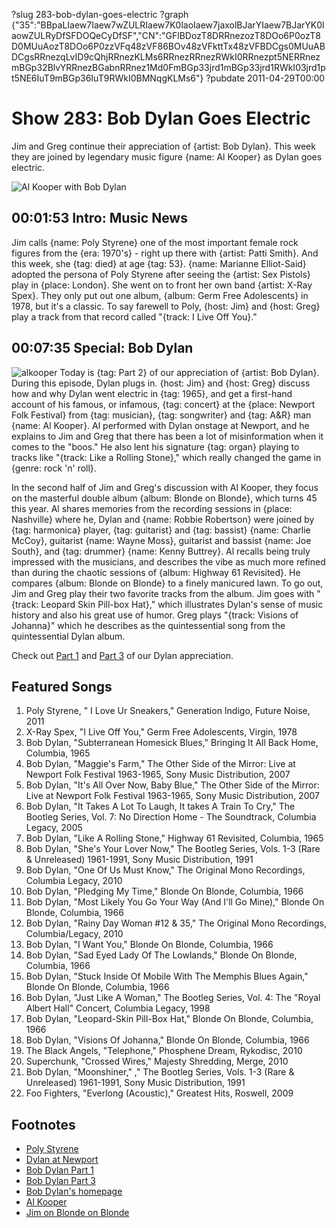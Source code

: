 ?slug 283-bob-dylan-goes-electric
?graph {"35":"BBpaLIaew7Iaew7wZULRIaew7K0laoIaew7jaxolBJarYIaew7BJarYK0laowZULRyDfSFDOQeCyDfSF","CN":"GFlBDozT8DRRnezozT8DOo6P0ozT8D0MUuAozT8DOo6P0zzVFq48zVF86BOv48zVFkttTx48zVFBDCgs0MUuABDCgsRRnezqLvID9cQhjRRnezKLMs6RRnezRRnezRWkI0RRnezpt5NERRnezmBGp32BlvYRRnezBGabnRRnez1Md0FmBGp33jrd1mBGp33jrd1RWkI03jrd1pt5NE6IuT9mBGp36IuT9RWkI0BMNqgKLMs6"}
?pubdate 2011-04-29T00:00

# Show 283: Bob Dylan Goes Electric
Jim and Greg continue their appreciation of {artist: Bob Dylan}. This week they are joined by legendary music figure {name: Al Kooper} as Dylan goes electric.

![Al Kooper with Bob Dylan](https://static.soundopinions.org/images/2011/dylanelectric.jpg)

## 00:01:53 Intro: Music News
Jim calls {name: Poly Styrene} one of the most important female rock figures from the {era: 1970's} - right up there with {artist: Patti Smith}. And this week, she {tag: died} at age {tag: 53}. {name: Marianne Elliot-Said} adopted the persona of Poly Styrene after seeing the {artist: Sex Pistols} play in {place: London}. She went on to front her own band {artist: X-Ray Spex}. They only put out one album, {album: Germ Free Adolescents} in 1978, but it's a classic. To say farewell to Poly, {host: Jim} and {host: Greg} play a track from that record called "{track: I Live Off You}."

## 00:07:35 Special: Bob Dylan
![alkooper](https://static.soundopinions.org/assets/283/CN0.jpg)
Today is {tag: Part 2} of our appreciation of {artist: Bob Dylan}. During this episode, Dylan plugs in. {host: Jim} and {host: Greg} discuss how and why Dylan went electric in {tag: 1965}, and get a first-hand account of his famous, or infamous, {tag: concert} at the {place: Newport Folk Festival} from {tag: musician}, {tag: songwriter} and {tag: A&R} man {name: Al Kooper}. Al performed with Dylan onstage at Newport, and he explains to Jim and Greg that there has been a lot of misinformation when it comes to the "boos." He also lent his signature {tag: organ} playing to tracks like "{track: Like a Rolling Stone}," which really changed the game in {genre: rock 'n' roll}. 

In the second half of Jim and Greg's discussion with Al Kooper, they focus on the masterful double album {album: Blonde on Blonde}, which turns 45 this year. Al shares memories from the recording sessions in {place: Nashville} where he, Dylan and {name: Robbie Robertson} were joined by {tag: harmonica} player, {tag: guitarist} and {tag: bassist} {name: Charlie McCoy}, guitarist {name: Wayne Moss}, guitarist and bassist {name: Joe South}, and {tag: drummer} {name: Kenny Buttrey}. Al recalls being truly impressed with the musicians, and describes the vibe as much more refined than during the chaotic sessions of {album: Highway 61 Revisited}. He compares {album: Blonde on Blonde} to a finely manicured lawn. To go out, Jim and Greg play their two favorite tracks from the album. Jim goes with "{track: Leopard Skin Pill-box Hat}," which illustrates Dylan's sense of music history and also his great use of humor. Greg plays "{track: Visions of Johanna}" which he describes as the quintessential song from the quintessential Dylan album.

Check out [Part 1](http://www.soundopinions.org/show/279/) and [Part 3](http://www.soundopinions.org/show/288/) of our Dylan appreciation. 

## Featured Songs
1. Poly Styrene, " I Love Ur Sneakers," Generation Indigo, Future Noise, 2011
2. X-Ray Spex, "I Live Off You," Germ Free Adolescents, Virgin, 1978
3. Bob Dylan, "Subterranean Homesick Blues," Bringing It All Back Home, Columbia, 1965
4. Bob Dylan, "Maggie's Farm," The Other Side of the Mirror: Live at Newport Folk Festival 1963-1965, Sony Music Distribution, 2007
5. Bob Dylan, "It's All Over Now, Baby Blue," The Other Side of the Mirror: Live at Newport Folk Festival 1963-1965, Sony Music Distribution, 2007
6. Bob Dylan, "It Takes A Lot To Laugh, It takes A Train To Cry," The Bootleg Series, Vol. 7: No Direction Home - The Soundtrack, Columbia Legacy, 2005
7. Bob Dylan, "Like A Rolling Stone," Highway 61 Revisited, Columbia, 1965
8. Bob Dylan, "She's Your Lover Now," The Bootleg Series, Vols. 1-3 (Rare & Unreleased) 1961-1991, Sony Music Distribution, 1991
9. Bob Dylan, "One Of Us Must Know," The Original Mono Recordings, Columbia Legacy, 2010
10. Bob Dylan, "Pledging My Time," Blonde On Blonde, Columbia, 1966
11. Bob Dylan, "Most Likely You Go Your Way (And I'll Go Mine)," Blonde On Blonde, Columbia, 1966
12. Bob Dylan, "Rainy Day Woman #12 & 35," The Original Mono Recordings, Columbia/Legacy, 2010
13. Bob Dylan, "I Want You," Blonde On Blonde, Columbia, 1966
14. Bob Dylan, "Sad Eyed Lady Of The Lowlands," Blonde On Blonde, Columbia, 1966
15. Bob Dylan, "Stuck Inside Of Mobile With The Memphis Blues Again," Blonde On Blonde, Columbia, 1966
16. Bob Dylan, "Just Like A Woman," The Bootleg Series, Vol. 4: The "Royal Albert Hall" Concert, Columbia Legacy, 1998
17. Bob Dylan, "Leopard-Skin Pill-Box Hat," Blonde On Blonde, Columbia, 1966
18. Bob Dylan, "Visions Of Johanna," Blonde On Blonde, Columbia, 1966
19. The Black Angels, "Telephone," Phosphene Dream, Rykodisc, 2010
20. Superchunk, "Crossed Wires," Majesty Shredding, Merge, 2010
21. Bob Dylan, "Moonshiner," ," The Bootleg Series, Vols. 1-3 (Rare & Unreleased) 1961-1991, Sony Music Distribution, 1991
22. Foo Fighters, "Everlong (Acoustic)," Greatest Hits, Roswell, 2009


## Footnotes
- [Poly Styrene](http://www.poly-styrene.com/)
- [Dylan at Newport](https://www.youtube.com/watch?v=OeP4FFr88SQ)
- [Bob Dylan Part 1](http://www.soundopinions.org/show/279/)
- [Bob Dylan Part 3](http://www.soundopinions.org/show/288/)
- [Bob Dylan's homepage](http://www.bobdylan.com/us/home)
- [Al Kooper](http://www.alkooper.com/)
- [Jim on Blonde on Blonde](http://www.jimdero.com/News2003/GreatJune15Dylan.htm)
